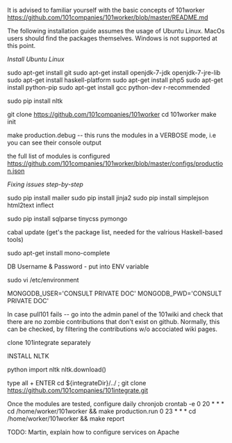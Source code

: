 It is advised to familiar yourself with the basic concepts of 101worker
https://github.com/101companies/101worker/blob/master/README.md

The following installation guide assumes the usage of Ubuntu Linux. MacOs users should find 
the packages themselves. Windows is not supported at this point.

*Install Ubuntu Linux*

sudo apt-get install git
sudo apt-get install openjdk-7-jdk openjdk-7-jre-lib 
sudo apt-get install haskell-platform 
sudo apt-get install php5 
sudo apt-get install python-pip
sudo apt-get install gcc python-dev r-recommended

sudo pip install nltk

git clone https://github.com/101companies/101worker
cd 101worker
make init

make production.debug -- this runs the modules in a VERBOSE mode, i.e you can
see their console output

the full list of modules is configured 
https://github.com/101companies/101worker/blob/master/configs/production.json


*Fixing issues step-by-step*

sudo pip install mailer
sudo pip install jinja2
sudo pip install simplejson html2text inflect

sudo pip install sqlparse tinycss pymongo

cabal update (get's the package list, needed for the valrious Haskell-based tools)

sudo apt-get install mono-complete

DB Username & Password - put into ENV variable

sudo vi /etc/environment

MONGODB_USER='CONSULT PRIVATE DOC'
MONGODB_PWD='CONSULT PRIVATE DOC'

In case pull101 fails -- go into the admin panel of the 101wiki and check that there 
are no zombie contributions that don't exist on github. Normally, this can be
checked, by filtering the contributions w/o accociated wiki pages.

clone 101integrate separately

INSTALL NLTK

python
import nltk
nltk.download()

type all + ENTER
cd ${integrateDir}/../ ; git clone https://github.com/101companies/101integrate.git

Once the modules are tested, configure daily chronjob
crontab -e
0 20 * * * cd /home/worker/101worker && make production.run
0 23 * * * cd /home/worker/101worker && make report

TODO: 
Martin, explain how to configure services on Apache
